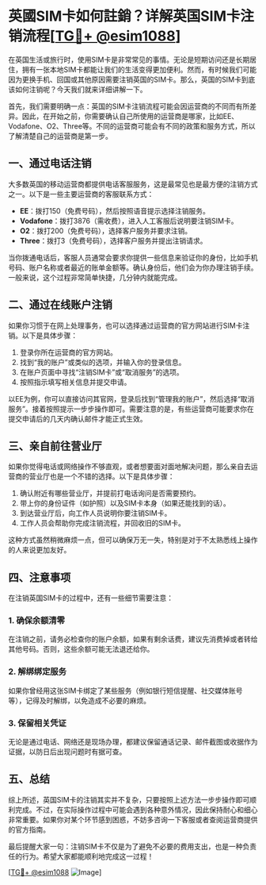 # 英國SIM卡如何註銷？详解英国SIM卡注销流程[[TG💪+ @esim1088](https://t.me/s/esim1088)]

在英国生活或旅行时，使用SIM卡是非常常见的事情。无论是短期访问还是长期居住，拥有一张本地SIM卡都能让我们的生活变得更加便利。然而，有时候我们可能因为更换手机、回国或其他原因需要注销英国的SIM卡。那么，英国的SIM卡到底该如何注销呢？今天我们就来详细讲解一下。

首先，我们需要明确一点：英国的SIM卡注销流程可能会因运营商的不同而有所差异。因此，在开始之前，你需要确认自己所使用的运营商是哪家，比如EE、Vodafone、O2、Three等。不同的运营商可能会有不同的政策和服务方式，所以了解清楚自己的运营商是第一步。

## 一、通过电话注销

大多数英国的移动运营商都提供电话客服服务，这是最常见也是最方便的注销方式之一。以下是一些主要运营商的客服联系方式：

- **EE**：拨打150（免费号码），然后按照语音提示选择注销服务。
- **Vodafone**：拨打3876（需收费），进入人工客服后说明要注销SIM卡。
- **O2**：拨打200（免费号码），选择客户服务并要求注销。
- **Three**：拨打3（免费号码），选择客户服务并提出注销请求。

当你拨通电话后，客服人员通常会要求你提供一些信息来验证你的身份，比如手机号码、账户名称或者最近的账单金额等。确认身份后，他们会为你办理注销手续。一般来说，这个过程非常简单快捷，几分钟内就能完成。

## 二、通过在线账户注销

如果你习惯于在网上处理事务，也可以选择通过运营商的官方网站进行SIM卡注销。以下是具体步骤：

1. 登录你所在运营商的官方网站。
2. 找到“我的账户”或类似的选项，并输入你的登录信息。
3. 在账户页面中寻找“注销SIM卡”或“取消服务”的选项。
4. 按照指示填写相关信息并提交申请。

以EE为例，你可以直接访问其官网，登录后找到“管理我的账户”，然后选择“取消服务”。接着按照提示一步步操作即可。需要注意的是，有些运营商可能要求你在提交申请后的几天内确认邮件才能正式生效。

## 三、亲自前往营业厅

如果你觉得电话或网络操作不够直观，或者想要面对面地解决问题，那么亲自去运营商的营业厅也是一个不错的选择。以下是具体步骤：

1. 确认附近有哪些营业厅，并提前打电话询问是否需要预约。
2. 带上你的身份证件（如护照）以及SIM卡本身（如果还能找到的话）。
3. 到达营业厅后，向工作人员说明你要注销SIM卡。
4. 工作人员会帮助你完成注销流程，并回收旧的SIM卡。

这种方式虽然稍微麻烦一点，但可以确保万无一失，特别是对于不太熟悉线上操作的人来说更加友好。

## 四、注意事项

在注销英国SIM卡的过程中，还有一些细节需要注意：

### 1. 确保余额清零
在注销之前，请务必检查你的账户余额，如果有剩余话费，建议先消费掉或者转给其他号码。否则，这些余额可能无法退还给你。

### 2. 解绑绑定服务
如果你曾经用这张SIM卡绑定了某些服务（例如银行短信提醒、社交媒体账号等），记得及时解绑，以免造成不必要的麻烦。

### 3. 保留相关凭证
无论是通过电话、网络还是现场办理，都建议保留通话记录、邮件截图或收据作为证据，以防日后出现问题时有据可查。

## 五、总结

综上所述，英国SIM卡的注销其实并不复杂，只要按照上述方法一步步操作即可顺利完成。不过，在实际操作过程中可能会遇到各种意外情况，因此保持耐心和细心非常重要。如果你对某个环节感到困惑，不妨多咨询一下客服或者查阅运营商提供的官方指南。

最后提醒大家一句：注销SIM卡不仅是为了避免不必要的费用支出，也是一种负责任的行为。希望大家都能顺利地完成这一过程！

[[TG💪+ @esim1088](https://t.me/s/esim1088) ![Image](https://i.postimg.cc/4NQfJmqS/Snipaste-2025-05-13-00-14-12.png)]